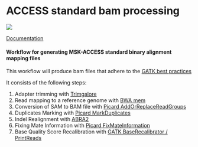 # ACCESS standard bam processing

[![](https://travis-ci.com/msk-access/standard_bam_processing.svg?branch=feature%2Fstandard_bam_workflow)](https://travis-ci.com/msk-access/standard_bam_processing)

[Documentation](https://msk-access.gitbook.io/standard-bam-processing/)

#### Workflow for generating MSK-ACCESS standard binary alignment mapping files

This workflow will produce bam files that adhere to the [GATK best practices](https://software.broadinstitute.org/gatk/best-practices/workflow?id=11165)

It consists of the following steps:

1. Adapter trimming with [Trimgalore](https://www.bioinformatics.babraham.ac.uk/projects/trim_galore/)
2. Read mapping to a reference genome with [BWA mem](http://bio-bwa.sourceforge.net/)
3. Conversion of SAM to BAM file with [Picard AddOrReplaceReadGroups](https://broadinstitute.github.io/picard/command-line-overview.html#AddOrReplaceReadGroups)
4. Duplicates Marking with [Picard MarkDuplicates](https://broadinstitute.github.io/picard/command-line-overview.html#MarkDuplicates)
5. Indel Realignment with [ABRA2](https://github.com/mozack/abra2)
6. Fixing Mate Information with [Picard FixMateInformation](https://broadinstitute.github.io/picard/command-line-overview.html#FixMateInformation)
7. Base Quality Score Recalibration with [GATK BaseRecalibrator / PrintReads](https://software.broadinstitute.org/gatk/documentation/article?id=11081)
